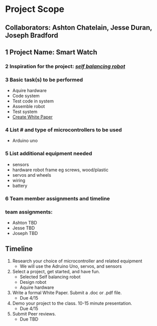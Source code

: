 # Project Scope 

## Collaborators: Ashton Chatelain, Jesse Duran, Joseph Bradford

## 1 Project Name: Smart Watch

### 2 Inspiration for the project: [*self balancing robot*](https://www.youtube.com/watch?v=g5DNjcppkYU&feature=youtu.be) 

### 3 Basic task(s) to be performed
 - Aquire hardware
 - Code system
 - Test code in system
 - Assemble robot
 - Test system
 - [Create White Paper](WhitePaperRubric.xlsx)

### 4 List # and type of microcontrollers to be used
 - Arduino uno

### 5 List additional equipment needed
 - sensors
 - hardware robot frame eg screws, wood/plastic
 - servos and wheels
 - wiring
 - battery
 
### 6 Team member assignments and timeline

### team assignments:
 - Ashton TBD
 - Jesse TBD 
 - Joseph TBD
 
## Timeline
1. Research your choice of microcontroller and related equipment
	- We will use the Adruino Uno, servos, and sensors
2. Select a project, get started, and have fun.
	- Selected Self balancing robot
	- Design robot
	- Aquire hardware
3. Write a formal White Paper. Submit a .doc or .pdf file.
	- Due 4/15
4. Demo your project to the class. 10-15 minute presentation.
	- Due 4/15
5. Submit Peer reviews.
	- Due TBD

<!--- ultrasonic distance detector https://www.instructables.com/id/distance-measurement-with-24-ftf-and-ultrasonic-se/ -->

<!--- PONG game for two https://github.com/redbird457/TFTPong -->


<!--- self balancing robot https://github.com/lawsonkeith/budget-balance-bot/ https://www.youtube.com/watch?v=g5DNjcppkYU&feature=youtu.be-->

